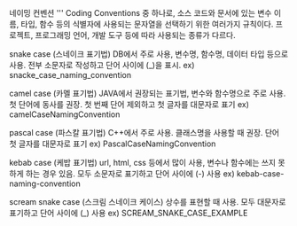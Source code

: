 네이밍 컨벤션 '''
Coding Conventions 중 하나로, 소스 코드와 문서에 있는 변수 이름, 타입, 함수 등의 식별자에 사용되는 문자열을 선택하기 위한 여러가지 규칙이다.
프로젝트, 프로그래밍 언어, 개발 도구 등에 따라 사용되는 종류가 다르다.

snake case (스네이크 표기법)
DB에서 주로 사용, 변수명, 함수명, 데이터 타입 등으로 사용.
전부 소문자로 작성하고 단어 사이에 (_)을 표시.
ex) snacke_case_naming_convention

camel case (카멜 표기법)
JAVA에서 권장되는 표기법, 변수와 함수명으로 주로 사용. 첫 단어에 동사를 권장.
첫 번째 단어 제외하고 첫 글자를 대문자로 표기
ex) camelCaseNamingConvention

pascal case (파스칼 표기법)
C++에서 주로 사용. 클래스명을 사용할 때 권장.
단어 첫 글자를 대문자로 표기
ex) PascalCaseNamingConvention

kebab case (케밥 표기법)
url, html, css 등에서 많이 사용, 변수나 함수에는 쓰지 못하게 하는 경우 있음.
모두 소문자로 표기하고 단어 사이에 (-) 사용
ex) kebab-case-naming-convention

scream snake case (스크림 스네이크 케이스)
상수를 표현할 때 사용.
모두 대문자로 표기하고 단어 사이에 (_) 사용
ex) SCREAM_SNAKE_CASE_EXAMPLE
